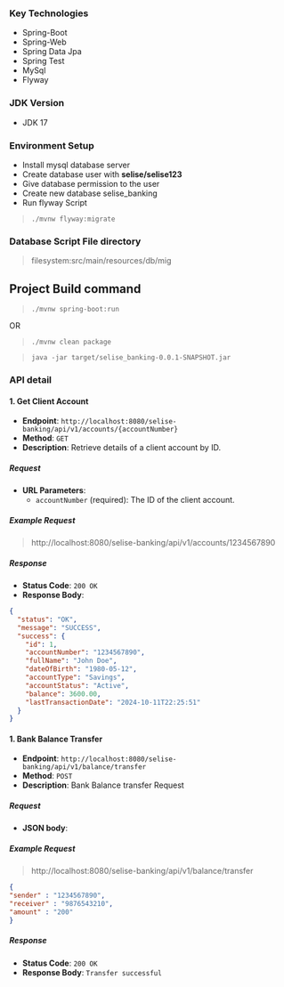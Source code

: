 ### Key Technologies

* Spring-Boot
* Spring-Web
* Spring Data Jpa
* Spring Test
* MySql
* Flyway

### JDK Version
* JDK 17

### Environment Setup
* Install mysql database server
* Create database user with **selise/selise123**
* Give database permission to the user
* Create new database selise_banking
* Run flyway Script

>`./mvnw flyway:migrate`

### Database Script File directory
> filesystem:src/main/resources/db/mig

## Project Build command
>`./mvnw spring-boot:run`

OR

>`./mvnw clean package`

>`java -jar target/selise_banking-0.0.1-SNAPSHOT.jar`


### API detail

#### 1. Get Client Account

- **Endpoint**: `http://localhost:8080/selise-banking/api/v1/accounts/{accountNumber}`
- **Method**: `GET`
- **Description**: Retrieve details of a client account by ID.

##### Request

- **URL Parameters**:
  - `accountNumber` (required): The ID of the client account.

##### Example Request
> http://localhost:8080/selise-banking/api/v1/accounts/1234567890

##### Response

- **Status Code**: `200 OK`
- **Response Body**:

```json
{
  "status": "OK",
  "message": "SUCCESS",
  "success": {
    "id": 1,
    "accountNumber": "1234567890",
    "fullName": "John Doe",
    "dateOfBirth": "1980-05-12",
    "accountType": "Savings",
    "accountStatus": "Active",
    "balance": 3600.00,
    "lastTransactionDate": "2024-10-11T22:25:51"
  }
}
```

#### 1. Bank Balance Transfer

- **Endpoint**: `http://localhost:8080/selise-banking/api/v1/balance/transfer`
- **Method**: `POST`
- **Description**: Bank Balance transfer Request

##### Request

- **JSON body**:

##### Example Request
> http://localhost:8080/selise-banking/api/v1/balance/transfer
```Json
{
"sender" : "1234567890",
"receiver" : "9876543210",
"amount" : "200"
}
```
##### Response

- **Status Code**: `200 OK`
- **Response Body**:
  ```Transfer successful```